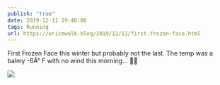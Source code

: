 ```yaml
---
publish: "true"
date: 2019-12-11 19:46:00
tags: Running
url: https://ericmwalk.blog/2019/12/11/first-frozen-face.html
---
```


First Frozen Face this winter but probably not the last. The temp was a balmy -6Â° F with no wind this morning... 🏃‍♂️

![](https://ericmwalk.blog/uploads/2022/4d3fe395a8.jpg)